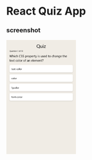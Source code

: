 # React Quiz App

### screenshot
<img alt='React Quiz App' height='300' src='./public/screenshot.png' />
